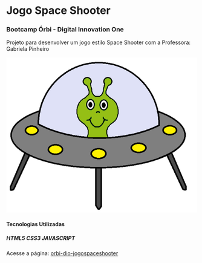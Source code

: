 # Jogo Space Shooter

### Bootcamp Órbi - Digital Innovation One

</p>Projeto para desenvolver um jogo estilo Space Shooter com a Professora: Gabriela Pinheiro</p>

![Space Shooter!](/img/hero.png "Screenshot do jogo Space Shooter")

#### Tecnologias Utilizadas

##### HTML5 CSS3 JAVASCRIPT

Acesse a página: [orbi-dio-jogospaceshooter](https://jnrnovaes.github.io/orbi-dio-jogospaceshooter/)
